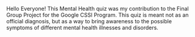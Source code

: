 Hello Everyone! This Mental Health quiz was my contribution to the Final Group Project for the Google CSSI Program. 
This quiz is meant not as an official diagnosis, but as a way to bring awareness to the possible symptoms of different mental health illnesses and disorders.
